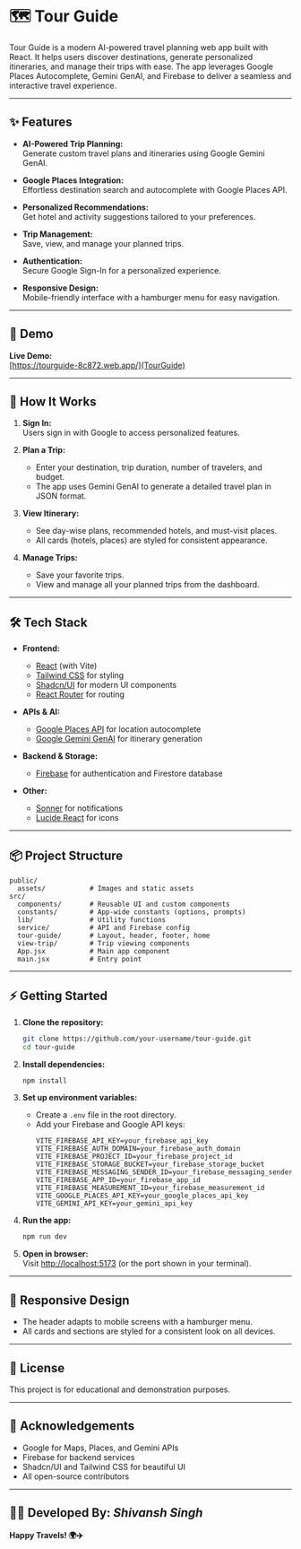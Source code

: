 # 🗺️ Tour Guide

Tour Guide is a modern AI-powered travel planning web app built with React. It helps users discover destinations, generate personalized itineraries, and manage their trips with ease. The app leverages Google Places Autocomplete, Gemini GenAI, and Firebase to deliver a seamless and interactive travel experience.

---

## ✨ Features

- **AI-Powered Trip Planning:**  
  Generate custom travel plans and itineraries using Google Gemini GenAI.

- **Google Places Integration:**  
  Effortless destination search and autocomplete with Google Places API.

- **Personalized Recommendations:**  
  Get hotel and activity suggestions tailored to your preferences.

- **Trip Management:**  
  Save, view, and manage your planned trips.

- **Authentication:**  
  Secure Google Sign-In for a personalized experience.

- **Responsive Design:**  
  Mobile-friendly interface with a hamburger menu for easy navigation.

---

## 🚀 Demo

**Live Demo:**  
[https://tourguide-8c872.web.app/](TourGuide)

---

## 🚀 How It Works

1. **Sign In:**  
   Users sign in with Google to access personalized features.

2. **Plan a Trip:**

   - Enter your destination, trip duration, number of travelers, and budget.
   - The app uses Gemini GenAI to generate a detailed travel plan in JSON format.

3. **View Itinerary:**

   - See day-wise plans, recommended hotels, and must-visit places.
   - All cards (hotels, places) are styled for consistent appearance.

4. **Manage Trips:**
   - Save your favorite trips.
   - View and manage all your planned trips from the dashboard.

---

## 🛠️ Tech Stack

- **Frontend:**

  - [React](https://react.dev/) (with Vite)
  - [Tailwind CSS](https://tailwindcss.com/) for styling
  - [Shadcn/UI](https://ui.shadcn.com/) for modern UI components
  - [React Router](https://reactrouter.com/) for routing

- **APIs & AI:**

  - [Google Places API](https://developers.google.com/maps/documentation/places/web-service/overview) for location autocomplete
  - [Google Gemini GenAI](https://aistudio.google.com/) for itinerary generation

- **Backend & Storage:**

  - [Firebase](https://firebase.google.com/) for authentication and Firestore database

- **Other:**
  - [Sonner](https://sonner.emilkowal.ski/) for notifications
  - [Lucide React](https://lucide.dev/) for icons

---

## 📦 Project Structure

```
public/
  assets/           # Images and static assets
src/
  components/       # Reusable UI and custom components
  constants/        # App-wide constants (options, prompts)
  lib/              # Utility functions
  service/          # API and Firebase config
  tour-guide/       # Layout, header, footer, home
  view-trip/        # Trip viewing components
  App.jsx           # Main app component
  main.jsx          # Entry point
```

---

## ⚡ Getting Started

1. **Clone the repository:**

   ```sh
   git clone https://github.com/your-username/tour-guide.git
   cd tour-guide
   ```

2. **Install dependencies:**

   ```sh
   npm install
   ```

3. **Set up environment variables:**

   - Create a `.env` file in the root directory.
   - Add your Firebase and Google API keys:
     ```
     VITE_FIREBASE_API_KEY=your_firebase_api_key
     VITE_FIREBASE_AUTH_DOMAIN=your_firebase_auth_domain
     VITE_FIREBASE_PROJECT_ID=your_firebase_project_id
     VITE_FIREBASE_STORAGE_BUCKET=your_firebase_storage_bucket
     VITE_FIREBASE_MESSAGING_SENDER_ID=your_firebase_messaging_sender_id
     VITE_FIREBASE_APP_ID=your_firebase_app_id
     VITE_FIREBASE_MEASUREMENT_ID=your_firebase_measurement_id
     VITE_GOOGLE_PLACES_API_KEY=your_google_places_api_key
     VITE_GEMINI_API_KEY=your_gemini_api_key
     ```

4. **Run the app:**

   ```sh
   npm run dev
   ```

5. **Open in browser:**  
   Visit [http://localhost:5173](http://localhost:5173) (or the port shown in your terminal).

---

## 📱 Responsive Design

- The header adapts to mobile screens with a hamburger menu.
- All cards and sections are styled for a consistent look on all devices.

---

## 📝 License

This project is for educational and demonstration purposes.

---

## 🙏 Acknowledgements

- Google for Maps, Places, and Gemini APIs
- Firebase for backend services
- Shadcn/UI and Tailwind CSS for beautiful UI
- All open-source contributors

---

## 👨‍💻 Developed By: *Shivansh Singh*

**Happy Travels! 🌍✈️**

